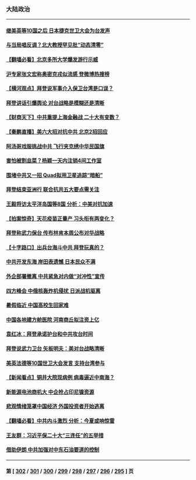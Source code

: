 ### 大陆政治
---
#### [继美英等10国之后 日本捷克世卫大会为台发声](../../pages/ncid277/n13744722.md) 
#### [与当局唱反调？北大教授罕见批“动态清零”](../../pages/ncid277/n13744643.md) 
#### [【翻墙必看】北京多所大学爆发游行示威](../../pages/ncid277/n13744610.md) 
#### [沪专家张文宏称奥密克戎似流感 登微博热搜榜](../../pages/ncid277/n13744510.md) 
#### [【横河观点】拜登说军事介入保卫台湾是口误？](../../pages/ncid277/n13744504.md) 
#### [拜登讲话引爆舆论 对台战略是模糊还是清晰](../../pages/ncid277/n13744490.md) 
#### [【财商天下】中共重提上海金融战 二十大有变数？](../../pages/ncid277/n13744442.md) 
#### [【秦鹏直播】美六大招对抗中共 北京2招回应](../../pages/ncid277/n13744499.md) 
#### [阿汤哥戏服挑战中共 飞行夹克绣中华民国旗](../../pages/ncid277/n13744450.md) 
#### [害怕被割韭菜？杨颖一天内注销4间工作室](../../pages/ncid277/n13744479.md) 
#### [围堵中共又一招 Quad拟用卫星追踪“暗船”](../../pages/ncid277/n13744412.md) 
#### [拜登结束亚洲行 联合抗共五大要点需关注](../../pages/ncid277/n13744373.md) 
#### [王毅将访太平洋岛国等8国 分析：中美对抗加速](../../pages/ncid277/n13743965.md) 
#### [【拍案惊奇】天花疫苗正量产 习头衔有两变化？](../../pages/ncid277/n13744413.md) 
#### [拜登称武力保台 传布林肯本周公布对华战略](../../pages/ncid277/n13744378.md) 
#### [【十字路口】出兵台海斗中共 拜登玩真的？](../../pages/ncid277/n13744325.md) 
#### [中共开发东海 岸田表遗憾 日本民众不满](../../pages/ncid277/n13744421.md) 
#### [外企部署撤离 中共紧急对内做“对冲性”宣传](../../pages/ncid277/n13743948.md) 
#### [四方峰会 中俄核轰炸机侵扰 日派战机驱离](../../pages/ncid277/n13744375.md) 
#### [暑假临近 中国高校生回家难](../../pages/ncid277/n13743940.md) 
#### [中国各地建方舱医院 河南商丘拟注资上亿](../../pages/ncid277/n13743837.md) 
#### [袁红冰：拜登承诺护台和中共攻台时间](../../pages/ncid277/n13744152.md) 
#### [拜登说武力卫台 矢板明夫：美对台战略清晰](../../pages/ncid277/n13744095.md) 
#### [美英法德等10国世卫大会发言 支持台湾参与](../../pages/ncid277/n13743925.md) 
#### [【新闻看点】铜井大院现病例 病毒逼近中南海？](../../pages/ncid277/n13743659.md) 
#### [新能源电池商机大 中企抢占印尼镍资源](../../pages/ncid277/n13744063.md) 
#### [悲观情绪笼罩中国经济 外国投资者开始逃离](../../pages/ncid277/n13743825.md) 
#### [【翻墙必看】中共内斗激烈 分析：今夏或响惊雷](../../pages/ncid277/n13743926.md) 
#### [王友群：习近平保二十大“三连任”的五举措](../../pages/ncid277/n13743840.md) 
#### [借助伊朗 中共加强对中东石油要道的控制](../../pages/ncid277/n13743911.md) 

---
#### 第 [ [302](./302.md) / [301](./301.md) / [300](./300.md) / [299](./299.md) / [298](./298.md) / [297](./297.md) / [296](./296.md) / [295](./295.md) ] 页
